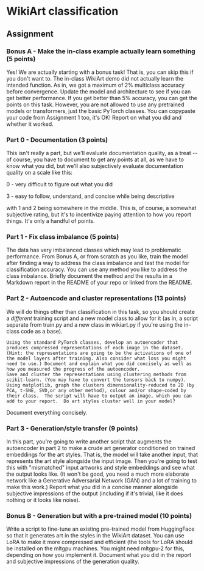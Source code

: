 # WikiArt classification 

## Assignment
### Bonus A - Make the in-class example actually learn something (5 points)

Yes! We are actually starting with a bonus task! That is, you can skip this if you don't want to.  The in-class WikiArt demo did not actually learn the intended function.  As in, we got a maximum of 2% multiclass accuracy before convergence.  Update the model and architecture to see if you can get better performance.  If you get better than 5% accuracy, you can get the points on this task.  However, you are not allowed to use any pretrained models or transformers, just the basic PyTorch classes. You can copypaste your code from Assignment 1 too, it's OK!  Report on what you did and whether it worked.

### Part 0 - Documentation (3 points)

This isn't really a part, but we'll evaluate documentation quality, as a treat -- of course, you have to document to get any points at all, as we have to know what you did, but we'll also subjectively evaluate documentation quality on a scale like this:

0 - very difficult to figure out what you did

3 - easy to follow, understand, and concise while being descriptive

with 1 and 2 being somewhere in the middle.  This is, of course, a somewhat subjective rating, but it's to incentivize paying attention to how you report things.  It's only a handful of points.

### Part 1 - Fix class imbalance (5 points)

The data has very imbalanced classes which may lead to problematic performance.  From Bonus A, or from scratch as you like, train the model after finding a way to address the class imbalance and test the model for classification accuracy.  You can use any method you like to address the class imbalance.  Briefly document the method and the results in a Markdown report in the README of your repo or linked from the README.

### Part 2 - Autoencode and cluster representations (13 points)

We will do things other than classification in this task, so you should create a *different* training script and a new model class to allow for it (as in, a script separate from train.py and a new class in wikiart.py if you're using the in-class code as a base).

    Using the standard PyTorch classes, develop an autoencoder that produces compressed representations of each image in the dataset. (Hint: the representations are going to be the activations of one of the model layers after training. Also consider what loss you might need to use.) Document and explain what you did concisely as well as how you measured the progress of the autoencoder.
    Save and cluster the representations using clustering methods from scikit-learn. (You may have to convert the tensors back to numpy).  Using matplotlib, graph the clusters dimensionality-reduced to 2D (by PCA, t-SNE, SVD,or any other method), colour and/or shape-coded by their class.  The script will have to output an image, which you can add to your report.  Do art styles cluster well in your model? 

Document everything concisely.

### Part 3 - Generation/style transfer (9 points)

In this part, you're going to write another script that augments the autoencoder in part 2 to make a crude art generator conditioned on trained embeddings for the art styles.  That is, the model will take another input, that represents the art style alongside the input image.  Then you're going to test this with "mismatched" input artworks and style embeddings and see what the output looks like. (It won't be good, you need a much more elaborate network like a Generative Adversarial Network (GAN) and a lot of training to make this work.)  Report what you did in a concise manner alongside subjective impressions of the output (including if it's trivial, like it does nothing or it looks like noise).  

### Bonus B - Generation but with a pre-trained model (10 points)

Write a script to fine-tune an existing pre-trained model from HuggingFace so that it generates art in the styles in the WikiArt dataset.  You can use LoRA to make it more compressed and efficient (the tools for LoRA should be installed on the mltgpu machines.  You might need mltgpu-2 for this, depending on how you implement it.  Document what you did in the report and subjective impressions of the generation quality.